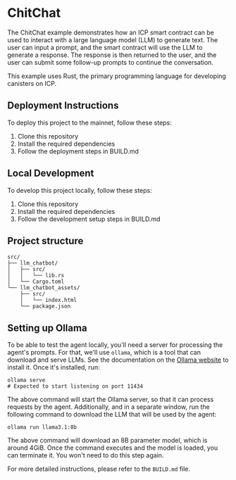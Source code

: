 # ChitChat

The ChitChat example demonstrates how an ICP smart contract can be used to interact with a large language model (LLM) to generate text. The user can input a prompt, and the smart contract will use the LLM to generate a response.
The response is then returned to the user, and the user can submit some follow-up prompts to continue the conversation.

This example uses Rust, the primary programming language for developing canisters on ICP.

## Deployment Instructions

To deploy this project to the mainnet, follow these steps:

1. Clone this repository
2. Install the required dependencies
3. Follow the deployment steps in BUILD.md

## Local Development

To develop this project locally, follow these steps:

1. Clone this repository
2. Install the required dependencies
3. Follow the development setup steps in BUILD.md

## Project structure

```
src/
├── llm_chatbot/
│   ├── src/
│   │   └── lib.rs
│   └── Cargo.toml
└── llm_chatbot_assets/
    ├── src/
    │   └── index.html
    └── package.json
```

## Setting up Ollama

To be able to test the agent locally, you'll need a server for processing the agent's prompts. For that, we'll use `ollama`, which is a tool that can download and serve LLMs.
See the documentation on the [Ollama website](https://ollama.com/) to install it. Once it's installed, run:

```
ollama serve
# Expected to start listening on port 11434
```

The above command will start the Ollama server, so that it can process requests by the agent. Additionally, and in a separate window, run the following command to download the LLM that will be used by the agent:

```
ollama run llama3.1:8b
```

The above command will download an 8B parameter model, which is around 4GiB. Once the command executes and the model is loaded, you can terminate it. You won't need to do this step again.

For more detailed instructions, please refer to the `BUILD.md` file.
